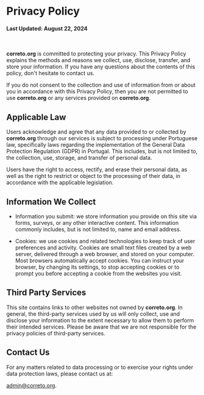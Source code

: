 # Privacy Policy

#### Last Updated: August 22, 2024

<br>

**correto.org** is committed to protecting your privacy. This Privacy Policy explains the methods and reasons we collect, use, disclose, transfer, and store your information. If you have any questions about the contents of this policy, don't hesitate to contact us.

If you do not consent to the collection and use of information from or about you in accordance with this Privacy Policy, then you are not permitted to use **correto.org** or any services provided on **correto.org**.

## Applicable Law

Users acknowledge and agree that any data provided to or collected by **correto.org** through our services is subject to processing under Portuguese law, specifically laws regarding the implementation of the General Data Protection Regulation (GDPR) in Portugal. This includes, but is not limited to, the collection, use, storage, and transfer of personal data.

Users have the right to access, rectify, and erase their personal data, as well as the right to restrict or object to the processing of their data, in accordance with the applicable legislation.

## Information We Collect

- Information you submit: we store information you provide on this site via forms, surveys, or any other interactive content. This information commonly includes, but is not limited to, name and email address.

- Cookies: we use cookies and related technologies to keep track of user preferences and activity. Cookies are small text files created by a web server, delivered through a web browser, and stored on your computer. Most browsers automatically accept cookies. You can instruct your browser, by changing its settings, to stop accepting cookies or to prompt you before accepting a cookie from the websites you visit.

## Third Party Services

This site contains links to other websites not owned by **correto.org**. In general, the third-party services used by us will only collect, use and disclose your information to the extent necessary to allow them to perform their intended services. Please be aware that we are not responsible for the privacy policies of third-party services.

## Contact Us

For any matters related to data processing or to exercise your rights under data protection laws, please contact us at:

admin@correto.org.
